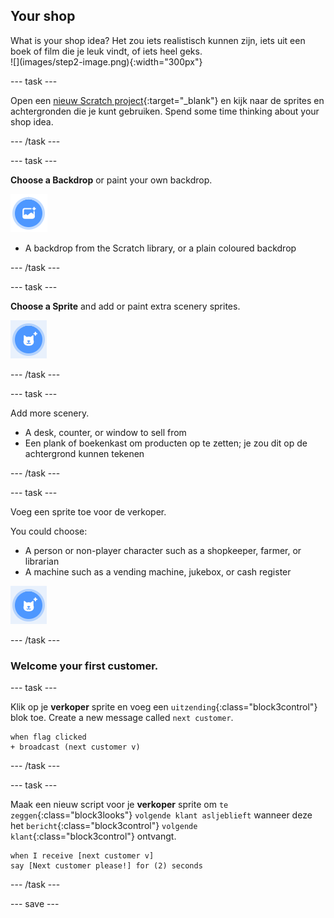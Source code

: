## Your shop

<div style="display: flex; flex-wrap: wrap">
<div style="flex-basis: 200px; flex-grow: 1; margin-right: 15px;">
What is your shop idea? Het zou iets realistisch kunnen zijn, iets uit een boek of film die je leuk vindt, of iets heel geks.
</div>
<div>
![](images/step2-image.png){:width="300px"}
</div>
</div>

--- task ---

Open een [nieuw Scratch project](http://rpf.io/scratch-new){:target="_blank"} en kijk naar de sprites en achtergronden die je kunt gebruiken. Spend some time thinking about your shop idea.

--- /task ---

--- task ---

**Choose a Backdrop** or paint your own backdrop.

![](images/choose-backdrop-icon.png)

+ A backdrop from the Scratch library, or a plain coloured backdrop

--- /task ---

--- task ---

**Choose a Sprite** and add or paint extra scenery sprites.

![](images/choose-sprite-icon.png)

--- /task ---

--- task ---

Add more scenery.
+ A desk, counter, or window to sell from
+ Een plank of boekenkast om producten op te zetten; je zou dit op de achtergrond kunnen tekenen

--- /task ---

--- task ---

Voeg een sprite toe voor de verkoper.

You could choose:
+ A person or non-player character such as a shopkeeper, farmer, or librarian
+ A machine such as a vending machine, jukebox, or cash register

![](images/choose-sprite-icon.png)

--- /task ---

### Welcome your first customer.

--- task ---

Klik op je **verkoper** sprite en voeg een `uitzending`{:class="block3control"} blok toe. Create a new message called `next customer`.

```blocks3
when flag clicked
+ broadcast (next customer v)
```

--- /task ---

--- task ---

Maak een nieuw script voor je **verkoper** sprite om `te zeggen`{:class="block3looks"} `volgende klant asljeblieft` wanneer deze het `bericht`{:class="block3control"} `volgende klant`{:class="block3control"} ontvangt.

```blocks3
when I receive [next customer v] 
say [Next customer please!] for (2) seconds
```

--- /task ---

--- save ---
